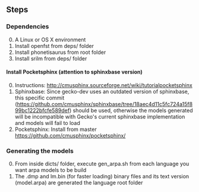 
## Steps

### Dependencies

0. A Linux or OS X environment
0. Install openfst from deps/ folder
0. Install phonetisaurus from root folder
0. Install srilm from deps/ folder

#### Install Pocketsphinx (attention to sphinxbase version)
0. Instructions: http://cmusphinx.sourceforge.net/wiki/tutorialpocketsphinx
0. Sphinxbase: Since gecko-dev uses an outdated version of sphinxbase, this specific commit (https://github.com/cmusphinx/sphinxbase/tree/18aec4d11c5fc724a15f899bc1222bfcfe589def) should be used, otherwise the models generated will be incompatible with Gecko's current sphinxbase implementation and models will fail to load  
0. Pocketsphinx: Install from master https://github.com/cmusphinx/pocketsphinx/


### Generating the models
0. From inside dicts/ folder, execute gen_arpa.sh from each language you want arpa models to be build
1. The .dmp and lm.bin (for faster loading) binary files and its text version (model.arpa) are generated the language root folder
